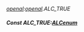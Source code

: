 _[openal](../../modules/openal/openal-module.md):[openal](../../modules/openal/openal-module.md).ALC\_TRUE_
##### Const ALC\_TRUE:[ALCenum](../../modules/openal/openal-alcenum.md)
